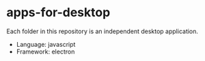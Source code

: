 # apps-for-desktop
Each folder in this repository is an independent desktop application.

- Language: javascript
- Framework: electron
